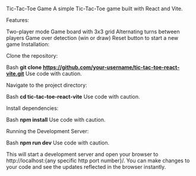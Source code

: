 Tic-Tac-Toe Game
A simple Tic-Tac-Toe game built with React and Vite.

Features:

Two-player mode
Game board with 3x3 grid
Alternating turns between players
Game over detection (win or draw)
Reset button to start a new game
Installation:

Clone the repository:

Bash
**git clone https://github.com/your-username/tic-tac-toe-react-vite.git**
Use code with caution.

Navigate to the project directory:

Bash
**cd tic-tac-toe-react-vite**
Use code with caution.

Install dependencies:

Bash
**npm install**
Use code with caution.

Running the Development Server:

Bash
**npm run dev**
Use code with caution.

This will start a development server and open your browser to http://localhost:{any specific http port number}/. You can make changes to your code and see the updates reflected in the browser instantly.
